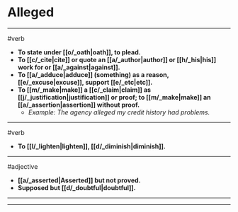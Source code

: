 # Alleged
---
#verb
- **To state under [[o/_oath|oath]], to plead.**
- **To [[c/_cite|cite]] or quote an [[a/_author|author]] or [[h/_his|his]] work for or [[a/_against|against]].**
- **To [[a/_adduce|adduce]] (something) as a reason, [[e/_excuse|excuse]], support [[e/_etc|etc]].**
- **To [[m/_make|make]] a [[c/_claim|claim]] as [[j/_justification|justification]] or proof; to [[m/_make|make]] an [[a/_assertion|assertion]] without proof.**
	- _Example: The agency alleged my credit history had problems._
---
#verb
- **To [[l/_lighten|lighten]], [[d/_diminish|diminish]].**
---
#adjective
- **[[a/_asserted|Asserted]] but not proved.**
- **Supposed but [[d/_doubtful|doubtful]].**
---
---
